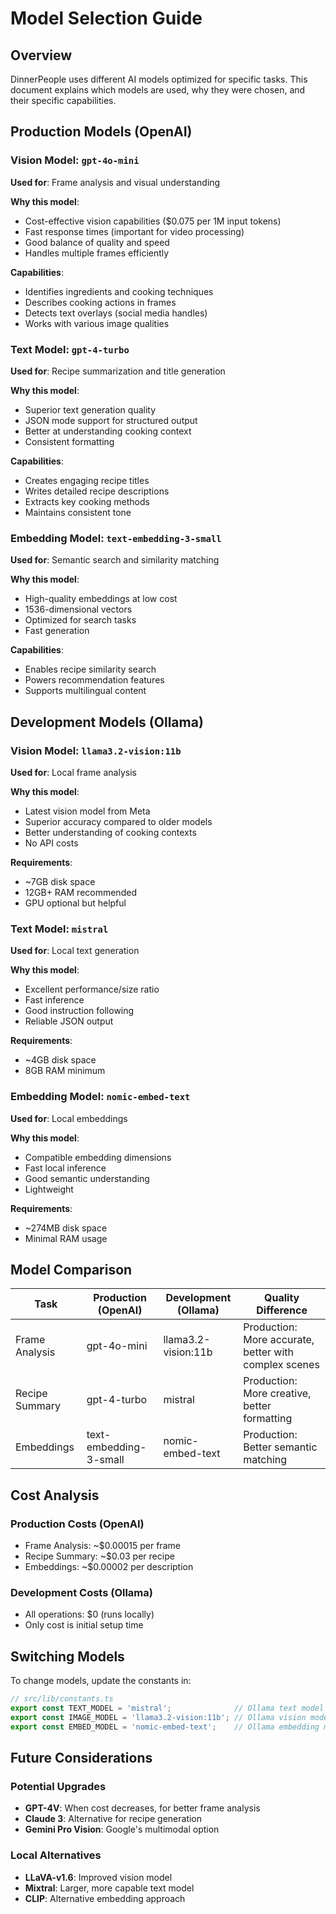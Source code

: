 # Model Selection Guide

## Overview

DinnerPeople uses different AI models optimized for specific tasks. This document explains which models are used, why they were chosen, and their specific capabilities.

## Production Models (OpenAI)

### Vision Model: `gpt-4o-mini`
**Used for**: Frame analysis and visual understanding

**Why this model**:
- Cost-effective vision capabilities ($0.075 per 1M input tokens)
- Fast response times (important for video processing)
- Good balance of quality and speed
- Handles multiple frames efficiently

**Capabilities**:
- Identifies ingredients and cooking techniques
- Describes cooking actions in frames
- Detects text overlays (social media handles)
- Works with various image qualities

### Text Model: `gpt-4-turbo`
**Used for**: Recipe summarization and title generation

**Why this model**:
- Superior text generation quality
- JSON mode support for structured output
- Better at understanding cooking context
- Consistent formatting

**Capabilities**:
- Creates engaging recipe titles
- Writes detailed recipe descriptions
- Extracts key cooking methods
- Maintains consistent tone

### Embedding Model: `text-embedding-3-small`
**Used for**: Semantic search and similarity matching

**Why this model**:
- High-quality embeddings at low cost
- 1536-dimensional vectors
- Optimized for search tasks
- Fast generation

**Capabilities**:
- Enables recipe similarity search
- Powers recommendation features
- Supports multilingual content

## Development Models (Ollama)

### Vision Model: `llama3.2-vision:11b`
**Used for**: Local frame analysis

**Why this model**:
- Latest vision model from Meta
- Superior accuracy compared to older models
- Better understanding of cooking contexts
- No API costs

**Requirements**:
- ~7GB disk space
- 12GB+ RAM recommended
- GPU optional but helpful

### Text Model: `mistral`
**Used for**: Local text generation

**Why this model**:
- Excellent performance/size ratio
- Fast inference
- Good instruction following
- Reliable JSON output

**Requirements**:
- ~4GB disk space
- 8GB RAM minimum

### Embedding Model: `nomic-embed-text`
**Used for**: Local embeddings

**Why this model**:
- Compatible embedding dimensions
- Fast local inference
- Good semantic understanding
- Lightweight

**Requirements**:
- ~274MB disk space
- Minimal RAM usage

## Model Comparison

| Task | Production (OpenAI) | Development (Ollama) | Quality Difference |
|------|-------------------|---------------------|-------------------|
| Frame Analysis | gpt-4o-mini | llama3.2-vision:11b | Production: More accurate, better with complex scenes |
| Recipe Summary | gpt-4-turbo | mistral | Production: More creative, better formatting |
| Embeddings | text-embedding-3-small | nomic-embed-text | Production: Better semantic matching |

## Cost Analysis

### Production Costs (OpenAI)
- Frame Analysis: ~$0.00015 per frame
- Recipe Summary: ~$0.03 per recipe
- Embeddings: ~$0.00002 per description

### Development Costs (Ollama)
- All operations: $0 (runs locally)
- Only cost is initial setup time

## Switching Models

To change models, update the constants in:

```typescript
// src/lib/constants.ts
export const TEXT_MODEL = 'mistral';              // Ollama text model
export const IMAGE_MODEL = 'llama3.2-vision:11b'; // Ollama vision model  
export const EMBED_MODEL = 'nomic-embed-text';    // Ollama embedding model
```

## Future Considerations

### Potential Upgrades
- **GPT-4V**: When cost decreases, for better frame analysis
- **Claude 3**: Alternative for recipe generation
- **Gemini Pro Vision**: Google's multimodal option

### Local Alternatives
- **LLaVA-v1.6**: Improved vision model
- **Mixtral**: Larger, more capable text model
- **CLIP**: Alternative embedding approach